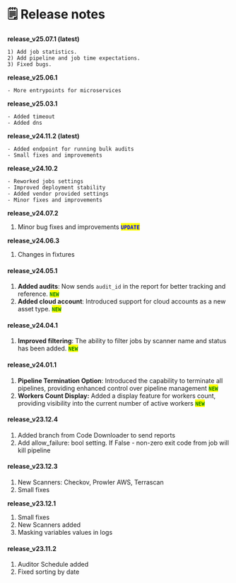 # 🗒️ Release notes

**release\_v25.07.1 (latest)**

```
1) Add job statistics.
2) Add pipeline and job time expectations.
3) Fixed bugs.
```

**release\_v25.06.1**

```
- More entrypoints for microservices
```

**release\_v25.03.1**

```
- Added timeout
- Added dns
```

**release\_v24.11.2 (latest)**

```
- Added endpoint for running bulk audits
- Small fixes and improvements
```

**release\_v24.10.2**

```
- Reworked jobs settings
- Improved deployment stability 
- Added vendor provided settings
- Minor fixes and improvements
```

**release\_v24.07.2**

1. Minor bug fixes and improvements <mark style="color:blue;">**`UPDATE`**</mark>

**release\_v24.06.3**

1. Changes in fixtures

#### release\_v24.05.1&#x20;

1. **Added audits**: Now sends `audit_id` in the report for better tracking and reference. <mark style="color:green;">**`NEW`**</mark>
2. **Added cloud account**: Introduced support for cloud accounts as a new asset type. <mark style="color:green;">**`NEW`**</mark>

#### release\_v24.04.1&#x20;

1. **Improved filtering**: The ability to filter jobs by scanner name and status has been added. <mark style="color:green;">**`NEW`**</mark>

#### release\_v24.01.1&#x20;

1. **Pipeline Termination Option**: Introduced the capability to terminate all pipelines, providing enhanced control over pipeline management <mark style="color:green;">**`NEW`**</mark>
2. **Workers Count Display:** Added a display feature for workers count, providing visibility into the current number of active workers <mark style="color:green;">**`NEW`**</mark>

#### release\_v23.12.4&#x20;

1. Added branch from Code Downloader to send reports
2. Add allow\_failure: bool setting. If False - non-zero exit code from job will kill pipeline

#### release\_v23.12.3&#x20;

1. New Scanners: Checkov, Prowler AWS, Terrascan
2. Small fixes

**release\_v23.12.1**

1. Small fixes
2. New Scanners added
3. Masking variables values in logs

#### release\_v23.11.2

1. Auditor Schedule added
2. Fixed sorting by date
